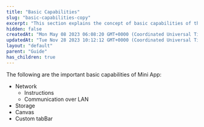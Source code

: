 ```yaml
---
title: "Basic Capabilities"
slug: "basic-capabilities-copy"
excerpt: "This section explains the concept of basic capabilities of the Mini App."
hidden: false
createdAt: "Mon May 08 2023 06:08:20 GMT+0000 (Coordinated Universal Time)"
updatedAt: "Tue Nov 28 2023 10:12:12 GMT+0000 (Coordinated Universal Time)"
layout: "default"
parent: "Guide"
has_children: true
---
```

The following are the important basic capabilities of Mini App:

- Network
  - Instructions
  - Communication over LAN
- Storage
- Canvas
- Custom tabBar
